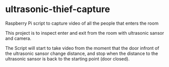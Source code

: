 # ultrasonic-thief-capture
Raspberry Pi script to capture video of all the people that enters the room

This project is to inspect enter and exit from the room with ultrasonic sansor and camera.

The Script will start to take video from the moment that the door infront of the ultrasonic sansor change distance, and stop when the distance to the ultrasonic sansor is back to the starting point (door closed).
